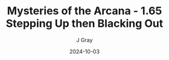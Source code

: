 ---
title: 'Mysteries of the Arcana - 1.65 Stepping Up then Blacking Out'
alt: 'Mysteries of the Arcana'
date: '2024-10-03'
author: 'J Gray'
artist: 'Keira'
---
